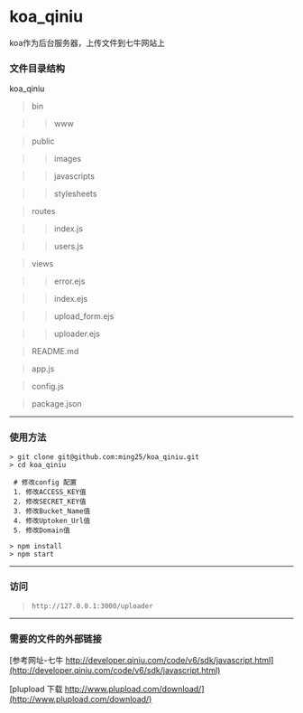 # koa_qiniu
koa作为后台服务器，上传文件到七牛网站上



### 文件目录结构
koa_qiniu
> bin

>> www

> public

>> images

>> javascripts

>> stylesheets

> routes

>> index.js

>> users.js

> views

>> error.ejs

>> index.ejs

>> upload_form.ejs

>> uploader.ejs

> README.md

> app.js

> config.js

> package.json

---

### 使用方法
```
> git clone git@github.com:ming25/koa_qiniu.git
> cd koa_qiniu

 # 修改config 配置
 1. 修改ACCESS_KEY值
 2. 修改SECRET_KEY值
 3. 修改Bucket_Name值
 4. 修改Uptoken_Url值
 5. 修改Domain值

> npm install
> npm start
```

---

### 访问
> `http://127.0.0.1:3000/uploader`

---


### 需要的文件的外部链接

[参考网址-七牛 http://developer.qiniu.com/code/v6/sdk/javascript.html](http://developer.qiniu.com/code/v6/sdk/javascript.html)

[plupload 下载 http://www.plupload.com/download/](http://www.plupload.com/download/)


